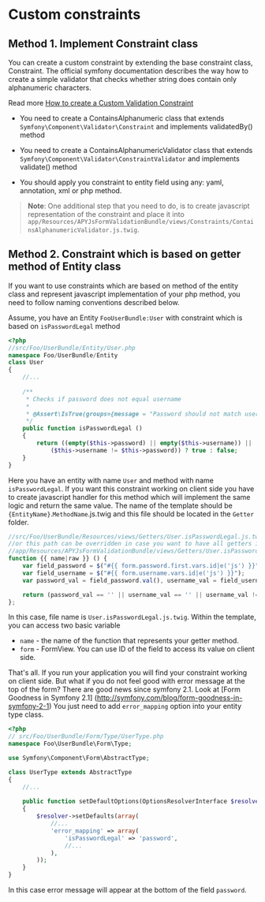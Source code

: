 Custom constraints
==================

## Method 1. Implement Constraint class

You can create a custom constraint by extending the base constraint class, Constraint.
The official symfony documentation describes the way how to create a simple validator
that checks whether string does contain only alphanumeric characters.

Read more [How to create a Custom Validation Constraint](http://symfony.com/doc/master/cookbook/validation/custom_constraint.html)

* You need to create a ContainsAlphanumeric class that extends `Symfony\Component\Validator\Constraint`
and implements validatedBy() method

* You need to create a ContainsAlphanumericValidator class that extends `Symfony\Component\Validator\ConstraintValidator`
and implements validate() method

* You should apply you constraint to entity field using any: yaml, annotation, xml or php method.

> **Note**: One additional step that you need to do, is to create javascript representation of the constraint and place it
> into `app/Resources/APYJsFormValidationBundle/views/Constraints/ContainsAlphanumericValidator.js.twig`.

## Method 2. Constraint which is based on getter method of Entity class

If you want to use constraints which are based on method of the entity class and represent javascript 
implementation of your php method, you need to follow naming conventions described below. 

Assume, you have an Entity `FooUserBundle:User` with constraint which is based on `isPasswordLegal` method

```php
<?php
//src/Foo/UserBundle/Entity/User.php
namespace Foo/UserBundle/Entity
class User
{
    //...
	
    /**
     * Checks if password does not equal username
     *
     * @Assert\IsTrue(groups={message = "Password should not match username.")
     */
    public function isPasswordLegal ()
    {
        return ((empty($this->password) || empty($this->username)) || 
            ($this->username != $this->password)) ? true : false;
    }
}
```

Here you have an entity with name `User` and method with name `isPasswordLegal`. 
If you want this constraint working on client side you have to create javascript handler for
this method which will implement the same logic and return the same value. The name of the template
should be `{EntityName}`.`MethodName`.js.twig and this file should be located in the `Getter` folder. 

```js
//src/Foo/UserBundle/Resources/views/Getters/User.isPasswordLegal.js.twig
//or this path can be overridden in case you want to have all getters in one place
//app/Resources/APYJsFormValidationBundle/views/Getters/User.isPasswordLegal.js.twig
function {{ name|raw }} () {
    var field_password = $("#{{ form.password.first.vars.id|e('js') }}");
    var field_username = $("#{{ form.username.vars.id|e('js') }}");
    var password_val = field_password.val(), username_val = field_username.val();

    return (password_val == '' || username_val == '' || username_val != password_val) ? true : false;
};
```

In this case, file name is `User.isPasswordLegal.js.twig`. Within the template, you can access two basic variable
* `name` - the name of the function that represents your getter method.
* `form` - FormView. You can use ID of the field to access its value on client side.

That's all. If you run your application you will find your constraint working on client side.
But what if you do not feel good with error message at the top of the form? There are good news since 
symfony 2.1. Look at [Form Goodness in Symfony 2.1] (http://symfony.com/blog/form-goodness-in-symfony-2-1)
You just need to add `error_mapping` option into your entity type class.

```php
<?php
// src/Foo/UserBundle/Form/Type/UserType.php
namespace Foo\UserBundle\Form\Type;

use Symfony\Component\Form\AbstractType;

class UserType extends AbstractType
{
	//...
	
	public function setDefaultOptions(OptionsResolverInterface $resolver)
    {
        $resolver->setDefaults(array(
        	//...
            'error_mapping' => array(
                'isPasswordLegal' => 'password',
                //...
            ),
        ));
    }
}
```

In this case error message will appear at the bottom of the field `password`.
